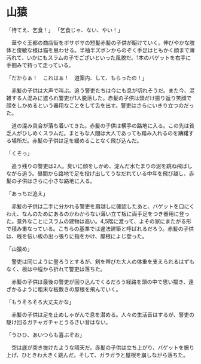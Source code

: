 # 山猿

「待てえ、乞食！」
「乞食じゃ、ない、やい！」

　華やぐ王都の商店街をボサボサの短髪赤髪の子供が駆けていく。伸びやかな肢体と俊敏な様は猫を思わせる。半袖半ズボンからのぞく手足はともかく顔まで薄汚れて、いかにもスラムの子でございといった風貌だ。1本のバゲットを右手に手掴みで持って走っている。

「だからぁ！　これはぁ！　道案内、して、もらったの！」

　赤髪の子供は大声で叫ぶ。追う警吏たちは今にも息が切れそうだ。また今、混雑する人混みに遮られ警吏が1人脱落した。赤髪の子供は頭だけ振り返り笑顔で顔をしかめるという器用なことをして舌を出す。警吏はさらにいきり立つのだった。

　道の混み具合が落ち着いてきた。赤髪の子供は横手の路地に入る。この先は貧乏人がひしめくスラムだ。まともな人間は大人であっても踏み入れるのを躊躇する場所だ。赤髪の子供は足を緩めることなく飛び込んだ。

「くそっ」

　追う残りの警吏は2人。臭いに顔をしかめ、淀んだ水たまりの泥を跳ね飛ばしながら追う。昼間から路地で足を投げ出してうなだれている中年を飛び越し、赤髪の子供はさらに小さな路地に入る。

「あっちだ追え」

　赤髪の子供は二手に分かれる警吏を肩越しに確認したあと、バゲットを口にくわえ、なんのためにあるのかわからない薄い立て板に両手足をつき器用に登った。意外なことにスラムの建物は高い。4,5階に渡って、よその家にまたがる形で積み重なっている。こちらの基準では違法建築と呼ばれるだろう。赤髪の子供は、桟を伝い板の出っ張りに指をかけ、屋根によじ登った。

「山猿め」

　警吏は同じように登ろうとするが、剣を帯びた大人の体重を支えられるはずもなく、板は中程から折れて警吏は落ちた。

　赤髪の子供は最後の警吏が回り込んでくるだろう経路を頭の中で思い描き、遠ざかるように粗末な板敷きの屋根を飛んでいく。

「もうそろそろ大丈夫かな」

　赤髪の子供は足を止めしゃがんで息を潜める。人々の生活音はするが、警吏の駆け回るガチャガチャとうるさい音はない。

「うひひ、あいつらも喜ぶぞお」

　空は底が突き抜けたような晴天だ。赤髪の子供は立ち上がり、バゲットを振り上げ、ひときわ大きく跳んだ。そして、ガラガラと屋根を崩しながら落ちた。
